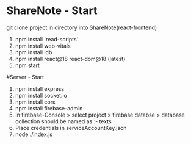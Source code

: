 # ShareNote - Start
git clone project in directory
into ShareNote(react-frontend)
1. npm install 'read-scripts'
2. npm install web-vitals
3. npm install idb
4. npm install react@18 react-dom@18 (latest)
5. npm start

#Server - Start
1. npm install express
2. npm install socket.io
3. npm install cors
4. npm install firebase-admin
5. In firebase-Console > select project > firebase databse > database collection should be named as :- texts
6. Place credentials in serviceAccountKey.json
7. node ./index.js
